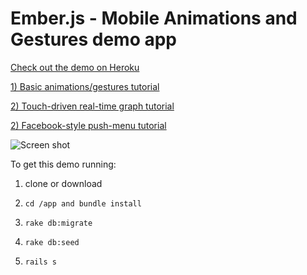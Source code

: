 # Ember.js - Mobile Animations and Gestures demo app

[Check out the demo on Heroku](http://ember-mobile-animations.herokuapp.com)

[1) Basic animations/gestures tutorial](http://blangslet.com/post/55590279372/ember-js-mobile-animations-and-touch-gestures)

[2) Touch-driven real-time graph tutorial](http://blangslet.com/post/56963258001/ember-js-sparkline-touch-driven-real-time-graph)

[2) Facebook-style push-menu tutorial](http://blangslet.com/post/56963208586/ember-js-mobile-responsive-swipe-push-menu-navigation)

![Screen shot](https://raw.github.com/blangslet/ember.js-mobile-animations-gestures/master/doc/screen-shot.png)


To get this demo running:

1. clone or download

2. `cd /app and bundle install`

3. `rake db:migrate`

4. `rake db:seed`

5. `rails s`
